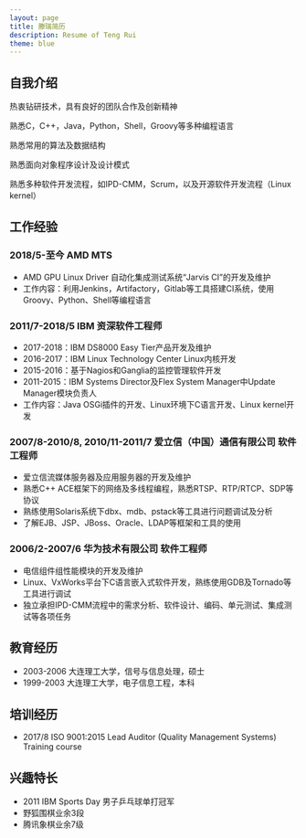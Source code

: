```yaml
---
layout: page
title: 滕瑞简历
description: Resume of Teng Rui
theme: blue
---
```

## 自我介绍
热衷钻研技术，具有良好的团队合作及创新精神

熟悉C，C++，Java，Python，Shell，Groovy等多种编程语言

熟悉常用的算法及数据结构

熟悉面向对象程序设计及设计模式

熟悉多种软件开发流程，如IPD-CMM，Scrum，以及开源软件开发流程（Linux kernel）

## 工作经验
### 2018/5-至今 AMD MTS
- AMD GPU Linux Driver 自动化集成测试系统“Jarvis CI”的开发及维护
- 工作内容：利用Jenkins，Artifactory，Gitlab等工具搭建CI系统，使用Groovy、Python、Shell等编程语言

### 2011/7-2018/5 IBM 资深软件工程师
- 2017-2018：IBM DS8000 Easy Tier产品开发及维护
- 2016-2017：IBM Linux Technology Center Linux内核开发
- 2015-2016：基于Nagios和Ganglia的监控管理软件开发
- 2011-2015：IBM Systems Director及Flex System Manager中Update Manager模块负责人
- 工作内容：Java OSGi插件的开发、Linux环境下C语言开发、Linux kernel开发

### 2007/8-2010/8, 2010/11-2011/7 爱立信（中国）通信有限公司 软件工程师
- 爱立信流媒体服务器及应用服务器的开发及维护
- 熟悉C++ ACE框架下的网络及多线程编程，熟悉RTSP、RTP/RTCP、SDP等协议
- 熟练使用Solaris系统下dbx、mdb、pstack等工具进行问题调试及分析
- 了解EJB、JSP、JBoss、Oracle、LDAP等框架和工具的使用

### 2006/2-2007/6 华为技术有限公司 软件工程师
- 电信组件组性能模块的开发及维护
- Linux、VxWorks平台下C语言嵌入式软件开发，熟练使用GDB及Tornado等工具进行调试
- 独立承担IPD-CMM流程中的需求分析、软件设计、编码、单元测试、集成测试等各项任务

## 教育经历
- 2003-2006 大连理工大学，信号与信息处理，硕士
- 1999-2003 大连理工大学，电子信息工程，本科

## 培训经历
- 2017/8 ISO 9001:2015 Lead Auditor (Quality Management Systems) Training course

## 兴趣特长
- 2011 IBM Sports Day 男子乒乓球单打冠军
- 野狐围棋业余3段
- 腾讯象棋业余7级